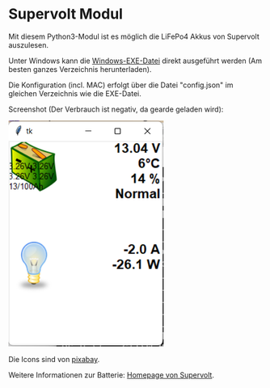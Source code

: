 # Supervolt Modul
Mit diesem Python3-Modul ist es möglich die LiFePo4 Akkus von Supervolt auszulesen.

Unter Windows kann die [Windows-EXE-Datei](windows-bin/) direkt ausgeführt werden (Am besten ganzes Verzeichnis herunterladen).

Die Konfiguration (incl. MAC) erfolgt über die Datei "config.json" im gleichen Verzeichnis wie die EXE-Datei.


Screenshot (Der Verbrauch ist negativ, da gearde geladen wird):

![Bild](windows_gui.png "Beispielbild für die GUI unter Windows")

Die Icons sind von [pixabay](https://pixabay.com).

Weitere Informationen zur Batterie: [Homepage von Supervolt](https://supervolt.de/).
